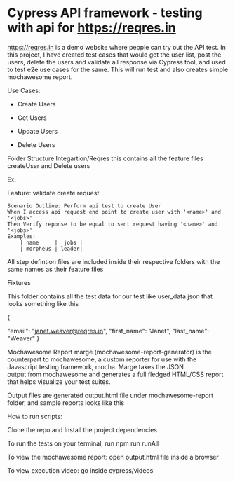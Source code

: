 # Cypress API framework - testing with api for https://reqres.in

https://reqres.in is a demo website where people can try out the API test. In this project, I have created test cases that would get the user list, post the users, delete the users and validate all response via Cypress tool, and used to test e2e use cases for the same. This will run test and also creates simple mochawesome report.

Use Cases:

- Create Users

- Get Users

- Update Users    

- Delete Users


Folder Structure
Integartion/Reqres
this contains all the feature files createUser and Delete users 

Ex.

Feature: validate create request

    Scenario Outline: Perform api test to create User
    When I access api request end point to create user with '<name>' and '<jobs>'
    Then Verify reponse to be equal to sent request having '<name>' and '<jobs>'
    Examples:
        | name     |  jobs |
        | morpheus | leader|
        
All step defintion files are included inside their respective folders with the same names as their feature files

Fixtures

This folder contains all the test data for our test like user_data.json that looks something like this 

{

   "email": "janet.weaver@reqres.in",
    "first_name": "Janet",
    "last_name": "Weaver"
 }
 
Mochawesome Report
marge (mochawesome-report-generator) is the counterpart to mochawesome, a custom reporter for use with the Javascript testing framework, mocha. Marge takes the JSON 	
output from mochawesome and generates a full fledged HTML/CSS report that helps visualize your test suites.

Output files are generated output.html file under mochawesome-report folder, 
and sample reports looks like this


How to run scripts:

Clone the repo and Install the project dependencies

To run the tests on your terminal, run npm run runAll

To view the mochawesome report: open output.html file inside a browser

To view execution video: go inside cypress/videos


